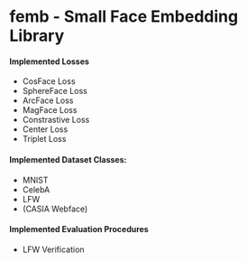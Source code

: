 # femb - Small Face Embedding Library
 
 
#### Implemented Losses
+ CosFace Loss
+ SphereFace Loss
+ ArcFace Loss
+ MagFace Loss
+ Constrastive Loss
+ Center Loss
+ Triplet Loss

#### Implemented Dataset Classes:
+ MNIST
+ CelebA
+ LFW
+ (CASIA Webface)

#### Implemented Evaluation Procedures
+ LFW Verification
